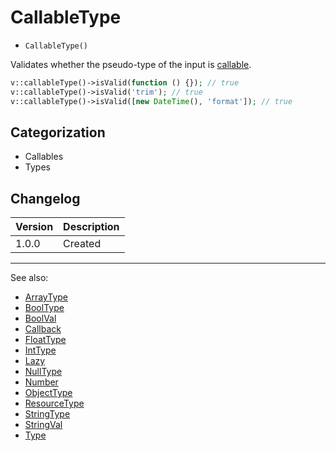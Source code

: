 # CallableType

- `CallableType()`

Validates whether the pseudo-type of the input is [callable](http://php.net/types.callable).

```php
v::callableType()->isValid(function () {}); // true
v::callableType()->isValid('trim'); // true
v::callableType()->isValid([new DateTime(), 'format']); // true
```

## Categorization

- Callables
- Types

## Changelog

Version | Description
--------|-------------
  1.0.0 | Created

***
See also:

- [ArrayType](ArrayType.md)
- [BoolType](BoolType.md)
- [BoolVal](BoolVal.md)
- [Callback](Callback.md)
- [FloatType](FloatType.md)
- [IntType](IntType.md)
- [Lazy](Lazy.md)
- [NullType](NullType.md)
- [Number](Number.md)
- [ObjectType](ObjectType.md)
- [ResourceType](ResourceType.md)
- [StringType](StringType.md)
- [StringVal](StringVal.md)
- [Type](Type.md)
